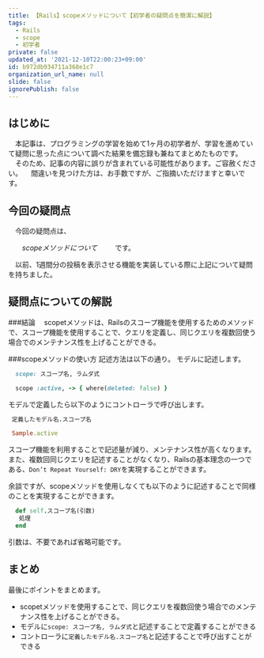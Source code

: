 ```yaml
---
title: 【Rails】scopeメソッドについて【初学者の疑問点を簡潔に解説】
tags:
  - Rails
  - scope
  - 初学者
private: false
updated_at: '2021-12-10T22:00:23+09:00'
id: b972db934711a368e1c7
organization_url_name: null
slide: false
ignorePublish: false
---
```

## はじめに
　本記事は、プログラミングの学習を始めて1ヶ月の初学者が、学習を進めていて疑問に思った点について調べた結果を備忘録も兼ねてまとめたものです。
　そのため、記事の内容に誤りが含まれている可能性があります。ご容赦ください。
　間違いを見つけた方は、お手数ですが、ご指摘いただけますと幸いです。

## 今回の疑問点
　今回の疑問点は、

　　_scopeメソッドについて_
　
　です。　

 　以前、1週間分の投稿を表示させる機能を実装している際に上記について疑問を持ちました。

## 疑問点についての解説

###結論
　scopetメソッドは、Railsのスコープ機能を使用するためのメソッドで、スコープ機能を使用することで、クエリを定義し、同じクエリを複数回使う場合でのメンテナンス性を上げることができる。

###scopeメソッドの使い方
記述方法は以下の通り。
モデルに記述します。

```app/models/sample.rb
  scope: スコープ名, ラムダ式
```
```app/models/sample.rb
  scope :active, -> { where(deleted: false) }
```
モデルで定義したら以下のようにコントローラで呼び出します。

```app/controllers/samples_controller.rb
 定義したモデル名.スコープ名
```
```app/controllers/samples_controller.rb
 Sample.active
```

スコープ機能を利用することで記述量が減り、メンテナンス性が高くなります。
また、複数回同じクエリを記述することがなくなり、Railsの基本理念の一つである、`Don’t Repeat Yourself: DRY`を実現することができます。



余談ですが、scopeメソッドを使用しなくても以下のように記述することで同様のことを実現することができます。

```app/models/sample.rb
  def self.スコープ名(引数)
   処理
  end
```
引数は、不要であれば省略可能です。


## まとめ
最後にポイントをまとめます。

- scopetメソッドを使用することで、同じクエリを複数回使う場合でのメンテナンス性を上げることができる。
- モデルに`scope: スコープ名, ラムダ式`と記述することで定義することができる
- コントローラに`定義したモデル名.スコープ名`と記述することで呼び出すことができる
